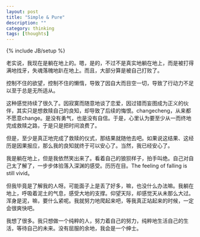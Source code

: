 ```yaml
---
layout: post
title: "Simple & Pure"
description: ""
category: thinking
tags: [thoughts]
---
```

{% include JB/setup %}


  老实说，我现在是躺在地上的。嗯，是的，不过不是真实地躺在地上，而是被打得满地找牙，失魂落魄地趴在地上。而且，大部分算是被自己打败了。
  
  控制不住的欲望，控制不住的懒惰，导致了因自大而目空一切，导致了行动力不足以至于总是无所适从。
  
  这种感觉持续了很久了。因寂寞而随意地谈了恋爱，因过错而妄图成为正义的伙伴，其实只是想救赎自己的良知，却导致了后续的悔恨。changecheng，从来都不愿意change。是没有勇气，也是没有自信。于是，心里认为要至少从一而终地完成救赎之路，于是只是把时间浪费了。
  
  但是，至少是真正地完成了救赎的仪式，那结果就随他去吧。如果说这结果、这经历是因果报应，那么我的良知就终于可以安心了。当然，我已经安心了。
  
  我是躺在地上，但是我依然笑出来了。看着自己的狼狈样子，拍手叫绝。自己对自己太了解了，一步步体验落入深渊的感受。历历在目。The feeling of falling is still vivid。
  
  但我毕竟是了解我的人呀。可能面子上是丢了好多，嘛，也没什么办法嘛。我躺在地上，呼吸着泥土的气息，感受大地的支撑。仰望天际，却感觉天从未那么大过。浑身是泥，嘛，要什么紧呢。我就努力地爬起来吧，等我真正站起来的时候，一定会很爽快吧。
  
  我想了很多。我只想做一个纯粹的人，努力着自己的努力，纯粹地生活自己的生活，等待自己的未来。没有屈服的余地，我会是一个绅士。